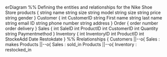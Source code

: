  erDiagram
   %% Defining the entities and relationships for the Nike Shoe Store
    products {
        string name
        string size
        string model 
        string size
        string price
        string gender
    }
  Customer {
         int CustomerID
         string First name 
         string last name
         string email ID
         string phone number
         string address 
    }
  Order { 
         order number
         order delivery 
    }
  Sales {
         int SaleID
         int ProductID
         int CustomerID
         int Quantity
         string Paymentmethod
    }
  Inventory {
          int InventoryID
          int ProductID
          int StockeAdd
          Date Restokdate
    }
  %% Rrelationships {
         Customers ||--o{ Sales : makes
         Products ||--o{ Sales : sold_in
         Products ||--o{ Inventory : restocked_in
         
